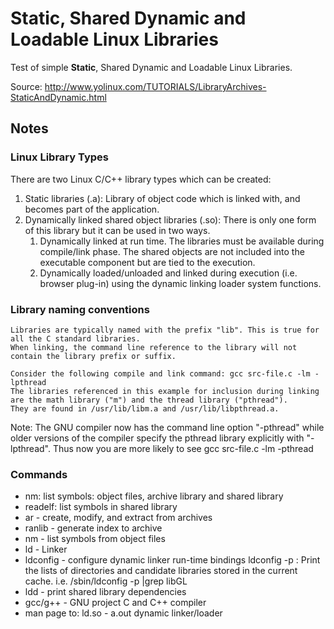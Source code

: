 # Static, Shared Dynamic and Loadable Linux Libraries

Test of simple **Static**, Shared Dynamic and Loadable Linux Libraries.

Source: http://www.yolinux.com/TUTORIALS/LibraryArchives-StaticAndDynamic.html

## Notes

### Linux Library Types
There are two Linux C/C++ library types which can be created:
1. Static libraries (.a): Library of object code which is linked with, and becomes part of the application.
2. Dynamically linked shared object libraries (.so): There is only one form of this library but it can be used in two ways.
    1. Dynamically linked at run time. The libraries must be available during compile/link phase. The shared objects are not included into the executable component but are tied to the execution.
    2. Dynamically loaded/unloaded and linked during execution (i.e. browser plug-in) using the dynamic linking loader system functions.

### Library naming conventions
    Libraries are typically named with the prefix "lib". This is true for all the C standard libraries.
    When linking, the command line reference to the library will not contain the library prefix or suffix.

    Consider the following compile and link command: gcc src-file.c -lm -lpthread
    The libraries referenced in this example for inclusion during linking are the math library ("m") and the thread library ("pthread").
    They are found in /usr/lib/libm.a and /usr/lib/libpthread.a.

Note: The GNU compiler now has the command line option "-pthread" while older versions of the compiler specify the pthread library explicitly with "-lpthread". Thus now you are more likely to see gcc src-file.c -lm -pthread 

### Commands
- nm: list symbols: object files, archive library and shared library
- readelf: list symbols in shared library
- ar - create, modify, and extract from archives
- ranlib - generate index to archive
- nm - list symbols from object files
- ld - Linker
- ldconfig - configure dynamic linker run-time bindings
    ldconfig -p : Print the lists of directories and candidate libraries stored in the current cache.
    i.e. /sbin/ldconfig -p |grep libGL
- ldd - print shared library dependencies
- gcc/g++ - GNU project C and C++ compiler
- man page to:
    ld.so - a.out dynamic linker/loader
